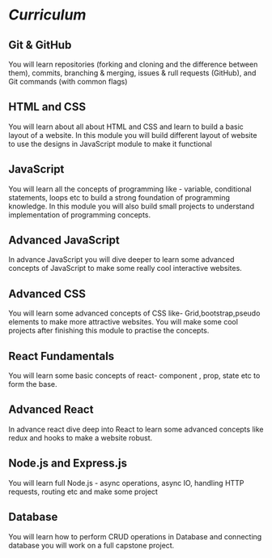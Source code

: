 # ***Curriculum***

## Git & GitHub

You will learn repositories (forking and cloning and the difference between them), commits, branching & merging, issues & rull requests (GitHub), and Git commands (with common flags)

## HTML and CSS

You will learn about all about HTML and CSS and learn to build a basic layout of a website. In this module you will build different layout of website to use the designs in JavaScript module to make it functional

## JavaScript

You will learn all the concepts of programming like - variable, conditional statements, loops etc to build a strong foundation of programming knowledge. In this module you will also build small projects to understand implementation of programming concepts. 


## Advanced JavaScript

In advance JavaScript you will dive deeper to learn some advanced concepts of JavaScript to make some really cool interactive websites.

## Advanced CSS

You will learn some advanced concepts of CSS like- Grid,bootstrap,pseudo elements to make more attractive websites. You will make some cool projects after finishing this module to practise the concepts.

## React Fundamentals 

You will learn some basic concepts of react- component , prop, state etc to form the base.

## Advanced React

In advance react dive deep into React to learn some advanced concepts like redux and hooks to make a website robust.

## Node.js and Express.js
You will learn full Node.js - async operations, async IO, handling HTTP requests, routing etc and make some project

## Database
You will learn how to perform CRUD operations in Database and connecting database you will work on a full capstone project.
